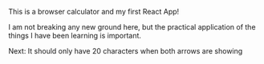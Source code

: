 This is a browser calculator and my first React App! 

I am not breaking any new ground here, but the practical application of the things I have been learning is important.

Next: It should only have 20 characters when both arrows are showing